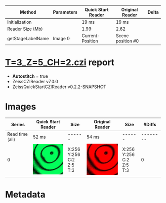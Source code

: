 |  Method            | Parameters       | Quick Start Reader | Original Reader | Delta  |
| -------------------|------------------|--------------------|-----------------|------- |
| Initialization     |                  |19 ms|19 ms|        |
| Reader Size (Mb)     |                  |1.99|2.62|        |
| getStageLabelName| Image 0 | Current-Position| Scene position #0| |
# [T=3_Z=5_CH=2.czi](https://zenodo.org/record/7015307/files/T%3D3_Z%3D5_CH%3D2.czi) report
 - **Autostitch** = true
 - ZeissCZIReader v7.0.0
 - ZeissQuickStartCZIReader v0.2.2-SNAPSHOT

# Images 

| Series            | Quick Start Reader | Size | Original Reader | Size | #Diffs |
|-------------------|--------------------|------|-----------------|------|--------|
| Read time (all)   |52 ms|------|54 ms|------|--------|
|0|![T=3_Z=5_CH=2.quick_true.flat_true.stitch_true.series_0.jpg](T=3_Z=5_CH=2/T=3_Z=5_CH=2.quick_true.flat_true.stitch_true.series_0.jpg)|X:256<br>Y:256<br>C:2<br>Z:5<br>T:3|![T=3_Z=5_CH=2.quick_false.flat_true.stitch_true.series_0.jpg](T=3_Z=5_CH=2/T=3_Z=5_CH=2.quick_false.flat_true.stitch_true.series_0.jpg)|X:256<br>Y:256<br>C:2<br>Z:5<br>T:3|0|

# Metadata

